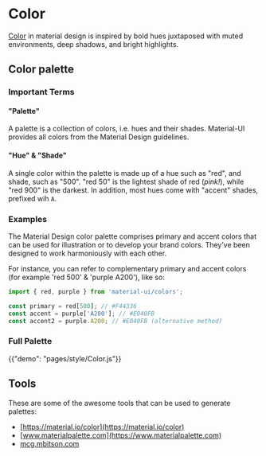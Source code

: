 # Color

[Color](https://material.io/guidelines/style/color.html) in material design is inspired by bold hues juxtaposed with muted environments, deep shadows, and bright highlights.

## Color palette

### Important Terms


#### "Palette"

A palette is a collection of colors, i.e. hues and their shades. Material-UI provides all colors from the Material Design guidelines.

#### "Hue" & "Shade"

A single color within the palette is made up of a hue such as "red", and shade, such as "500". 
"red 50" is the lightest shade of red (*pink!*), while "red 900" is the darkest. 
In addition, most hues come with "accent" shades, prefixed wih `A`.

### Examples

The Material Design color palette comprises primary and accent colors that can be used for illustration or to develop your brand colors.
They’ve been designed to work harmoniously with each other.

For instance, you can refer to complementary primary and accent colors (for example 'red 500' & 'purple A200'), like so:

```js
import { red, purple } from 'material-ui/colors';

const primary = red[500]; // #F44336
const accent = purple['A200']; // #E040FB
const accent2 = purple.A200; // #E040FB (alternative method)
```

### Full Palette
{{"demo": "pages/style/Color.js"}}

## Tools

These are some of the awesome tools that can be used to generate palettes:

- [https://material.io/color](https://material.io/color)
- [www.materialpalette.com](https://www.materialpalette.com)
- [mcg.mbitson.com](http://mcg.mbitson.com)
